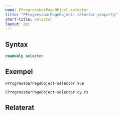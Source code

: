 ```yaml
---
name: FProgressbarPageObject.selector
title: "FProgressbarPageObject: selector property"
short-title: selector
layout: api
---
```


## Syntax

```ts nocompile nolint
readonly selector
```

## Exempel

```import static
FProgressbarPageObject-selector.vue
```

```import
FProgressbarPageObject-selector.cy.ts
```

## Relaterat
